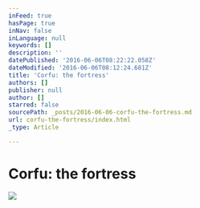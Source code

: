 ```yaml
---
inFeed: true
hasPage: true
inNav: false
inLanguage: null
keywords: []
description: ''
datePublished: '2016-06-06T08:22:22.058Z'
dateModified: '2016-06-06T08:12:24.681Z'
title: 'Corfu: the fortress'
authors: []
publisher: null
author: []
starred: false
sourcePath: _posts/2016-06-06-corfu-the-fortress.md
url: corfu-the-fortress/index.html
_type: Article

---
```

# Corfu: the fortress
![](https://the-grid-user-content.s3-us-west-2.amazonaws.com/7bc710d1-a076-4374-80f1-634b0d7f098d.jpg)